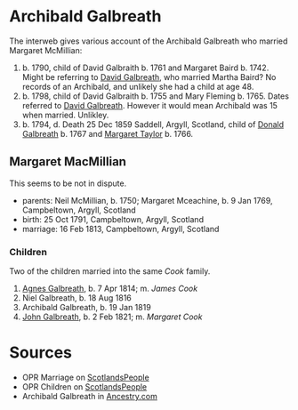 # Archibald Galbreath

The interweb gives various account of the Archibald Galbreath who married Margaret McMillian:

1. b. 1790, child of David Galbraith b. 1761 and Margaret Baird b. 1742.  Might be referring to [David Galbreath](galbreath-david-abt-1720.md), who married Martha Baird? No records of an Archibald, and unlikely she had a child at age 48.
2. b. 1798, child of David Galbraith b. 1755 and Mary Fleming b. 1765. Dates referred to [David Galbreath](galbreath-david-1755.md).  However it would mean Archibald was 15 when married.  Unlikley.
3. b. 1794, d. Death	25 Dec 1859 Saddell, Argyll, Scotland, child of [Donald Galbreath](https://www.scotlandspeople.gov.uk/record-results?search_type=people&event=%28B%20OR%20C%20OR%20S%29&record_type%5B0%5D=opr_births&church_type=Old%20Parish%20Registers&dl_cat=church&dl_rec=church-births-baptisms&surname=galbreath&surname_so=syn&forename=donald&forename_so=syn&sex=M&from_year=1760&to_year=1770&parent_names_so=exact&parent_name_two_so=exact&record=Church%20of%20Scotland%20%28old%20parish%20registers%29%20Roman%20Catholic%20Church%20Other%20churches) b. 1767 and [Margaret Taylor](https://www.scotlandspeople.gov.uk/record-results?search_type=people&event=%28B%20OR%20C%20OR%20S%29&record_type%5B0%5D=opr_births&church_type=Old%20Parish%20Registers&dl_cat=church&dl_rec=church-births-baptisms&surname=taylor&surname_so=exact&forename=margaret&forename_so=starts&sex=F&from_year=1766&to_year=1766&parent_names=taylor&parent_names_so=exact&parent_name_two=brown&parent_name_two_so=exact&county=ARGYLL&record=Church%20of%20Scotland%20%28old%20parish%20registers%29%20Roman%20Catholic%20Church%20Other%20churches) b. 1766.  

## Margaret MacMillian

This seems to be not in dispute.

- parents: Neil McMillian, b. 1750; Margaret Mceachine, b. 9 Jan 1769, Campbeltown, Argyll, Scotland
- birth: 	25 Oct 1791, Campbeltown, Argyll, Scotland
- marriage: 16 Feb 1813, Campbeltown, Argyll, Scotland

### Children

Two of the children married into the same *Cook* family.

1. [Agnes Galbreath](galbreath-agnes-1814.md), b. 7 Apr 1814; m. *James Cook*
2. Niel Galbreath, b. 18 Aug 1816
3. Archibald Galbreath, b. 19 Jan 1819
4. [John Galbreath](galbreath-john-1821.md), b. 2 Feb 1821; m. *Margaret Cook*


# Sources

- OPR Marriage on [ScotlandsPeople](https://www.scotlandspeople.gov.uk/record-results?search_type=people&event=M&record_type%5B0%5D=opr_marriages&church_type=Old%20Parish%20Registers&dl_cat=church&dl_rec=church-banns-marriages&surname=galbr&surname_so=starts&forename=archibald&forename_so=syn&sex=M&spouse_name=macmillan&spouse_name_so=exact&record=Church%20of%20Scotland%20%28old%20parish%20registers%29%20Roman%20Catholic%20Church%20Other%20churches)
- OPR Children on [ScotlandsPeople](https://www.scotlandspeople.gov.uk/record-results?search_type=people&event=%28B%20OR%20C%20OR%20S%29&record_type%5B0%5D=opr_births&church_type=Old%20Parish%20Registers&dl_cat=church&dl_rec=church-births-baptisms&surname=galbr&surname_so=starts&forename_so=syn&from_year=1814&to_year=1821&parent_names=galb&parent_names_so=starts&parent_name_two=macmillan&parent_name_two_so=fuzzy&county=ARGYLL&record=Church%20of%20Scotland%20%28old%20parish%20registers%29%20Roman%20Catholic%20Church%20Other%20churches&sort=asc&order=Date&field=year)
- Archibald Galbreath in [Ancestry.com](https://www.ancestry.com/family-tree/person/tree/159257411/person/272096895326/facts)

